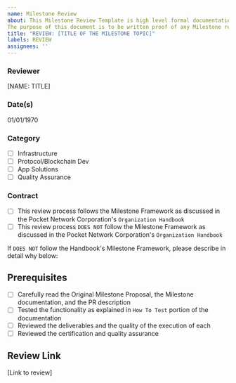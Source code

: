 ```yaml
---
name: Milestone Review
about: This Milestone Review Template is high level formal documentation of an Milestone review made in conjunction with PNI's Development Lifecycle. 
The purpose of this document is to be written proof of any Milestone review conducted by members of the Pocket Network Corporation for the PNI audit trail.  
title: "REVIEW: [TITLE OF THE MILESTONE TOPIC]"
labels: REVIEW
assignees: ''
---
```

### Reviewer  
[NAME: TITLE]  
### Date(s)  
01/01/1970  
### Category  
- [ ] Infrastructure  
- [ ] Protocol/Blockchain Dev  
- [ ] App Solutions  
- [ ] Quality Assurance  
### Contract  
- [ ] This review process follows the Milestone Framework as discussed in the Pocket Network Corporation's `Organization Handbook`  
- [ ] This review process `DOES NOT` follow the Milestone Framework as discussed in the Pocket Network Corporation's `Organization Handbook`
  
If `DOES NOT` follow the Handbook's Milestone Framework, please describe in detail why below:  
## Prerequisites
- [ ] Carefully read the Original Milestone Proposal, the Milestone documentation, and the PR description
- [ ] Tested the functionality as explained in `How To Test` portion of the documentation
- [ ] Reviewed the deliverables and the quality of the execution of each
- [ ] Reviewed the certification and quality assurance
## Review Link
[Link to review]
